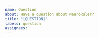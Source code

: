 ```yaml
---
name: Question
about: Have a question about NeuroRuler?
title: "[QUESTION]"
labels: question
assignees:
---
```


